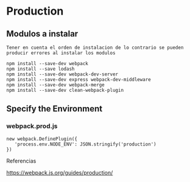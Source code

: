 # Production

## Modulos a instalar 

	Tener en cuenta el orden de instalacion de lo contrario se pueden producir errores al instalar los modulos

	npm install --save-dev webpack
	npm install --save lodash
	npm install --save-dev webpack-dev-server
	npm install --save-dev express webpack-dev-middleware
	npm install --save-dev webpack-merge
	npm install --save-dev clean-webpack-plugin 


	
## Specify the Environment

### webpack.prod.js
	new webpack.DefinePlugin({
       'process.env.NODE_ENV': JSON.stringify('production')
    })


Referencias 

https://webpack.js.org/guides/production/
